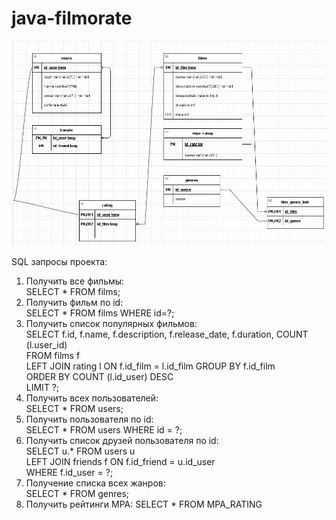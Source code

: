 # java-filmorate
![](https://github.com/dschinghis2008/java-filmorate/blob/add-database/bd_diagr.png)

SQL запросы проекта:
1. Получить все фильмы:  
SELECT * FROM films;  
2. Получить фильм по id:  
SELECT * FROM films WHERE id=?;  
3. Получить список популярных фильмов:  
SELECT f.id, f.name, f.description, f.release_date, f.duration, COUNT (l.user_id)  
FROM films f   
LEFT JOIN rating l ON f.id_film = l.id_film
GROUP BY f.id_film  
ORDER BY COUNT (l.id_user) DESC   
LIMIT ?;  
4. Получить всех пользователей:  
SELECT * FROM users;  
5. Получить пользователя по id:  
SELECT * FROM users WHERE id = ?;  
6. Получить список друзей пользователя по id:  
SELECT u.* FROM users u   
LEFT JOIN friends f ON f.id_friend = u.id_user   
WHERE f.id_user = ?;  
7. Получение списка всех жанров:  
SELECT * FROM genres;
8. Получить рейтинги MPA:
SELECT * FROM MPA_RATING